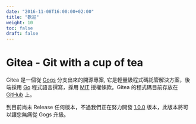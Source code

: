 ```yaml
---
date: "2016-11-08T16:00:00+02:00"
title: "歡迎"
weight: 10
toc: false
draft: false
---
```


# Gitea - Git with a cup of tea

Gitea 是一個從 [Gogs](http://gogs.io) 分支出來的開源專案, 它是輕量級程式碼託管解決方案，後端採用 [Go](https://golang.org/) 程式語言撰寫，採用 [MIT](https://github.com/go-gitea/gitea/blob/master/LICENSE) 授權條款。Gitea 的程式碼目前存放在 [GitHub](https://github.com/go-gitea/) 上。

到目前尚未 Release 任何版本，不過我們正在努力開發 [1.0.0](https://github.com/go-gitea/gitea/milestone/1) 版本，此版本將可以讓您無痛從 Gogs 升級。

